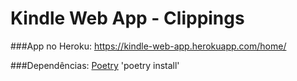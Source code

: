 # Kindle Web App - Clippings
###App no Heroku:
  https://kindle-web-app.herokuapp.com/home/

###Dependências: [Poetry](https://python-poetry.org/)
'poetry install'
